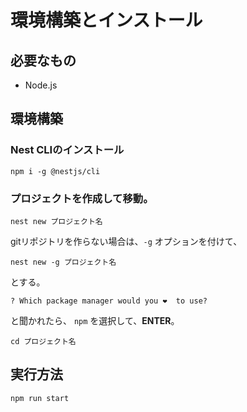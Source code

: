 # 環境構築とインストール

## 必要なもの
  
- Node.js

## 環境構築

### Nest CLIのインストール

```
npm i -g @nestjs/cli
```

### プロジェクトを作成して移動。

```
nest new プロジェクト名
```

gitリポジトリを作らない場合は、`-g` オプションを付けて、

```
nest new -g プロジェクト名
```

とする。

```
? Which package manager would you ❤️  to use?
```

と聞かれたら、 `npm` を選択して、**ENTER**。

```
cd プロジェクト名
```

## 実行方法

```
npm run start
```
